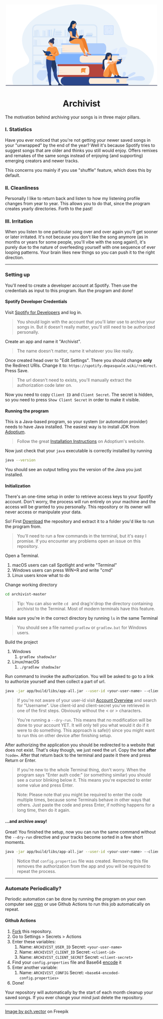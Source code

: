 <p align="center">
    <img src="art/cover-art.svg" width="500px" />
</p>

<h1 align="center">Archivist</h1>

The motivation behind archiving your songs is in three major pillars.

### I. Statistics

Have you ever noticed that you're not getting your newer saved songs in your "unwrapped" by the end of the year? Well
it's because Spotify tries to suggest songs that are older and thinks you still would enjoy. Offers remixes and remakes
of the same songs instead of enjoying (and supporting) emerging creators and newer tracks.

This concerns you mainly if you use "shuffle" feature, which does this by default.

### II. Cleanliness

Personally I like to return back and listen to how my listening profile changes from year to year. This allows you to do
that, since the program creates yearly directories. Forth to the past!

### III. Irritation

When you listen to one particular song over and over again you'll get sooner or later irritated. It's not because you
don't like the song anymore (as in months or years for some people, you'll vibe with the song again!), it's purely due
to the nature of overfeeding yourself with one sequence of ever looping patterns. Your brain likes new things so you can
push it to the right direction.

---

### Setting up

You'll need to create a developer account at Spotify. Then use the credentials as input to this program. Run the program
and done!

#### Spotify Developer Credentials

Visit [Spotify for Developers][Spotify Dashboard] and log in.

> You should login with the account that you'll later use to archive your songs in. But it doesn't really matter, you'll
> still need to be authorized personally.

Create an app and name it "Archivist".

> The name doesn't matter, name it whatever you like really.

Once created head over to "Edit Settings". There you should change **only** the Redirect URIs. Change it
to: `https://spotify.depasquale.wiki/redirect`. Press Save.

> The url doesn't need to exists, you'll manually extract the authorization code later on.

Now you need to copy `Client ID` and `Client Secret`. The secret is hidden, so you need to press `Show Client Secret` in
order to make it visible.

#### Running the program

This is a Java-based program, so your system (or automation provider) needs to have Java installed. The easiest way is
to install JDK from [Adoptium].

> Follow the great [Installation Instructions][Install JDK] on Adoptium's website.

Now just check that your `java` executable is correctly installed by running

```zsh
java --version
```

You should see an output telling you the version of the Java you just installed.

#### Initialization

There's an one-time setup in order to retrieve access keys to your Spotify account. Don't worry, the process will run
entirely on your machine and the access will be granted to you personally. This repository or its owner will never
access or manipulate your data.

So! First [Download][Repository Download] the repository and extract it to a folder you'd like to run the program from.

> You'll need to run a few commands in the terminal, but it's easy I promise. If you encounter any problems open an
> issue on this repository.

Open a Terminal.

1) macOS users can call Spotlight and write "Terminal"
2) Windows users can press WIN+R and write "cmd"
3) Linux users know what to do

Change working directory

```zsh
cd archivist-master
```

> Tip: You can also write `cd ` and drag'n'drop the directory containing archivist to the Terminal. Most of modern
> terminals have this feature.

Make sure you're in the correct directory by running `ls` in the same Terminal

> You should see a file named `gradlew` or `gradlew.bat` for Windows users.

Build the project

1) Windows
   1) `gradlew shadowJar`
2) Linux/macOS
   1) `./gradlew shadowJar`

Run command to invoke the authorization. You will be asked to go to a link to authorize yourself and then collect a part
of url.

```zsh
java -jar app/build/libs/app-all.jar --user-id <your-user-name> --client-id <client-id> --client-secret <client-secret> --dry-run
```

> If you're not aware of your user-id visit [Account Overview][Spotify Account] and search for "Username". Use client-id
> and client-secret you've retrieved in one of the first steps. Obviously without the < or > characters.

> You're running a `--dry-run`. This means that no modification will be done to your account YET. It will only tell you
> what would it do if it were to do something. This approach is safe(r) since you might want to run this on other device
> after finishing setup.

After authorizing the application you should be redirected to a website that does not exist. That's okay though, we just
need the url. Copy the text **after** `?code=`. After that return back to the terminal and paste it there and press
Return or Enter.

> If you're new to the whole Terminal thing, don't worry. When the program says "Enter auth code:" (or something
> similar) you should see a cursor blinking below it. This means you're expected to enter some value and press Enter.

> Note: Please note that you might be required to enter the code multiple times, because some Terminals behave in other
> ways that others. Just paste the code and press Enter, if nothing happens for a long time, then do it again.

#### …and archive away!

Great! You finished the setup, now you can run the same command without the `--dry-run` directive and your tracks become
sorted in a few short moments.

```zsh
java -jar app/build/libs/app-all.jar --user-id <your-user-name> --client-id <client-id> --client-secret <client-secret> 
```

> Notice that `config.properties` file was created. Removing this file removes the authorization from the app and you
> will be required to repeat the process.

---

### Automate Periodically?

Periodic automation can be done by running the program on your own computer see [cron][Cron Guru] or use Github Actions
to run this job automatically on repeat.

#### Github Actions

1) [Fork][Repository Fork] this repository.
2) Go to Settings > Secrets > Actions
3) Enter these variables:
    1) Name: `ARCHIVIST_USER_ID` Secret: `<your-user-name>`
    2) Name: `ARCHIVIST_CLIENT_ID` Secret: `<client-id>`
    3) Name: `ARCHIVIST_CLIENT_SECRET` Secret: `<client-secret>`
4) Find your `config.properties` file and Base64 [encode][Base64 Encoder] it
5) Enter another variable:
    1) Name: `ARCHIVIST_CONFIG` Secret: `<base64-encoded-config.properties>`
6) Done!

Your repository will automatically by the start of each month cleanup your saved songs. If you ever change your mind
just delete the repository.

---

[Image by pch.vector][Attribution] on Freepik

[Attribution]: https://www.freepik.com/free-vector/book-readers-concept_9174332.htm

[Spotify Dashboard]: https://developer.spotify.com/dashboard/applications

[Spotify Account]: https://www.spotify.com/us/account/overview/

[Adoptium]: https://adoptium.net/

[brew]: https://brew.sh/

[Install JDK]: https://adoptium.net/installation

[Repository Download]: https://github.com/diareuse/archivist/archive/refs/heads/master.zip

[Repository Fork]: https://github.com/diareuse/archivist/fork

[Cron Guru]: https://crontab.guru

[Base64 Encoder]: https://www.base64encode.org/